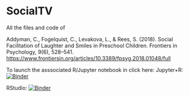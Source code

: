 # SocialTV

All the files and code of 

Addyman, C., Fogelquist, C., Levakova, L., & Rees, S. (2018). Social Facilitation of Laughter and Smiles in Preschool Children. Frontiers in Psychology, 9(6), 528–541. https://www.frontiersin.org/articles/10.3389/fpsyg.2018.01048/full 

To launch the asssociated R/Jupyter notebook in click here:
Jupyter+R: [![Binder](http://mybinder.org/badge.svg)](http://beta.mybinder.org/v2/gh/yourbrain/SocialTV/master?filepath=socialtv.ipynb)

RStudio: [![Binder](http://mybinder.org/badge.svg)](http://beta.mybinder.org/v2/gh/yourbrain/notebookdemos/master?urlpath=rstudio)
